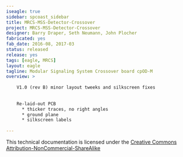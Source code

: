 ```yaml
---
iseagle: true
sidebar: spcoast_sidebar
title: MRCS-MSS-Detector-Crossover
project: MRCS-MSS-Detector-Crossover
designer: Barry Draper, Seth Neumann, John Plocher
fabricated: yes
fab_date: 2016-08, 2017-03
status: released
release: yes
tags: [eagle, MRCS]
layout: eagle
tagline: Modular Signaling System Crossover board cpOD-M
overview: >
    
    V1.0 (rev B) minor layout tweeks and silkscreen fixes 
    
    
    Re-laid-out PCB
      * thicker traces, no right angles
      * ground plane
      * silkscreen labels
    
---
```



This technical documentation is licensed under the [Creative Commons Attribution-NonCommercial-ShareAlike](https://creativecommons.org/licenses/by-nc-sa/3.0/)
